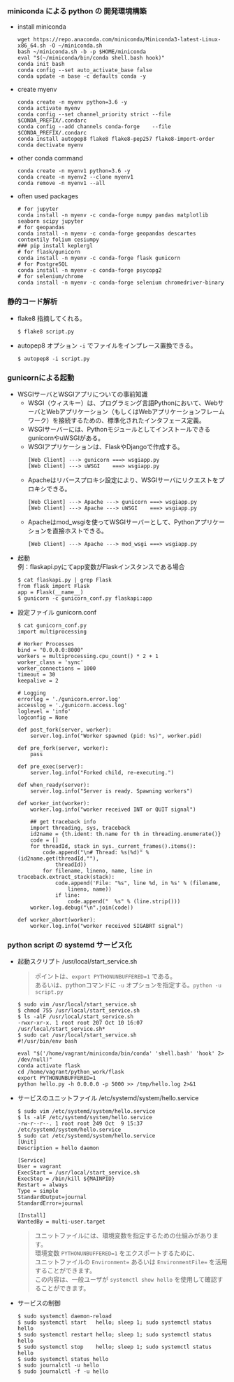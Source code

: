 ### miniconda による python の 開発環境構築
- install miniconda
  ```console
  wget https://repo.anaconda.com/miniconda/Miniconda3-latest-Linux-x86_64.sh -O ~/miniconda.sh
  bash ~/miniconda.sh -b -p $HOME/miniconda
  eval "$(~/miniconda/bin/conda shell.bash hook)"
  conda init bash
  conda config --set auto_activate_base false
  conda update -n base -c defaults conda -y
  ```
- create myenv
  ```console
  conda create -n myenv python=3.6 -y
  conda activate myenv
  conda config --set channel_priority strict --file $CONDA_PREFIX/.condarc
  conda config --add channels conda-forge    --file $CONDA_PREFIX/.condarc
  conda install autopep8 flake8 flake8-pep257 flake8-import-order 
  conda dectivate myenv
  ```
- other conda command
  ```console
  conda create -n myenv1 python=3.6 -y
  conda create -n myenv2 --clone myenv1
  conda remove -n myenv1 --all
  ```

- often used packages
  ```console
  # for jupyter
  conda install -n myenv -c conda-forge numpy pandas matplotlib seaborn scipy jupyter
  # for geopandas
  conda install -n myenv -c conda-forge geopandas descartes contextily folium cesiumpy
  ### pip install keplergl
  # for flask/gunicorn
  conda install -n myenv -c conda-forge flask gunicorn
  # for PostgreSQL
  conda install -n myenv -c conda-forge psycopg2
  # for selenium/chrome
  conda install -n myenv -c conda-forge selenium chromedriver-binary
  ```

### 静的コード解析
- flake8
  指摘してくれる。
  ```console
  $ flake8 script.py
  ```
- autopep8
  オプション ```-i``` でファイルをインプレース置換できる。
  ```console
  $ autopep8 -i script.py
  ```

### gunicornによる起動
- WSGIサーバとWSGIアプリについての事前知識
  - WSGI（ウィスキー）は、プログラミング言語Pythonにおいて、WebサーバとWebアプリケーション（もしくはWebアプリケーションフレームワーク）を接続するための、標準化されたインタフェース定義。
  - WSGIサーバーには、PythonモジュールとしてインストールできるgunicornやuWSGIがある。  
  - WSGIアプリケーションは、FlaskやDjangoで作成する。
    ```console
    [Web Client] ---> gunicorn ===> wsgiapp.py
    [Web Client] ---> uWSGI    ===> wsgiapp.py
    ```
  - Apacheはリバースプロキシ設定により、WSGIサーバにリクエストをプロキシできる。
    ```console
    [Web Client] ---> Apache ---> gunicorn ===> wsgiapp.py
    [Web Client] ---> Apache ---> uWSGI    ===> wsgiapp.py
    ```
  - Apacheはmod_wsgiを使ってWSGIサーバーとして、Pythonアプリケーションを直接ホストできる。
    ```console
    [Web Client] ---> Apache ---> mod_wsgi ===> wsgiapp.py
    ```
- 起動  
  例：flaskapi.pyにてapp変数がFlaskインスタンスである場合
  ```console
  $ cat flaskapi.py | grep Flask
  from flask import Flask
  app = Flask(__name__)
  $ gunicorn -c gunicorn_conf.py flaskapi:app
  ```
- 設定ファイル gunicorn.conf
  ```console
  $ cat gunicorn_conf.py 
  import multiprocessing
  
  # Worker Processes
  bind = "0.0.0.0:8000"
  workers = multiprocessing.cpu_count() * 2 + 1
  worker_class = 'sync'
  worker_connections = 1000
  timeout = 30
  keepalive = 2
  
  # Logging
  errorlog = './gunicorn.error.log'
  accesslog = './gunicorn.access.log'
  loglevel = 'info'
  logconfig = None
  
  def post_fork(server, worker):
      server.log.info("Worker spawned (pid: %s)", worker.pid)
  
  def pre_fork(server, worker):
      pass
  
  def pre_exec(server):
      server.log.info("Forked child, re-executing.")
  
  def when_ready(server):
      server.log.info("Server is ready. Spawning workers")
  
  def worker_int(worker):
      worker.log.info("worker received INT or QUIT signal")
  
      ## get traceback info
      import threading, sys, traceback
      id2name = {th.ident: th.name for th in threading.enumerate()}
      code = []
      for threadId, stack in sys._current_frames().items():
          code.append("\n# Thread: %s(%d)" % (id2name.get(threadId,""),
              threadId))
          for filename, lineno, name, line in traceback.extract_stack(stack):
              code.append('File: "%s", line %d, in %s' % (filename,
                  lineno, name))
              if line:
                  code.append("  %s" % (line.strip()))
      worker.log.debug("\n".join(code))
  
  def worker_abort(worker):
      worker.log.info("worker received SIGABRT signal")
  ```

### python script の systemd サービス化
- 起動スクリプト /usr/local/start_service.sh
  > ポイントは、```export PYTHONUNBUFFERED=1``` である。  
  > あるいは、pythonコマンドに ```-u``` オプションを指定する。```python -u script.py```
  
  ```console
  $ sudo vim /usr/local/start_service.sh
  $ chmod 755 /usr/local/start_service.sh
  $ ls -alF /usr/local/start_service.sh 
  -rwxr-xr-x. 1 root root 207 Oct 10 16:07 /usr/local/start_service.sh*
  $ sudo cat /usr/local/start_service.sh
  #!/usr/bin/env bash
  
  eval "$('/home/vagrant/miniconda/bin/conda' 'shell.bash' 'hook' 2> /dev/null)"
  conda activate flask
  cd /home/vagrant/python_work/flask
  export PYTHONUNBUFFERED=1
  python hello.py -h 0.0.0.0 -p 5000 >> /tmp/hello.log 2>&1
  ```
- サービスのユニットファイル /etc/systemd/system/hello.service 
  ```console
  $ sudo vim /etc/systemd/system/hello.service 
  $ ls -alF /etc/systemd/system/hello.service 
  -rw-r--r--. 1 root root 249 Oct  9 15:37 /etc/systemd/system/hello.service
  $ sudo cat /etc/systemd/system/hello.service 
  [Unit]
  Description = hello daemon
  
  [Service]
  User = vagrant
  ExecStart = /usr/local/start_service.sh
  ExecStop = /bin/kill ${MAINPID}
  Restart = always
  Type = simple
  StandardOutput=journal
  StandardError=journal 
  
  [Install]
  WantedBy = multi-user.target
  ```
  > ユニットファイルには、環境変数を指定するための仕組みがあります。  
  > 環境変数 ```PYTHONUNBUFFERED=1``` をエクスポートするために、  
  > ユニットファイルの ```Environment=``` あるいは ```EnvironmentFile=``` を活用することができます。  
  > この内容は、一般ユーザが ```systemctl show hello``` を使用して確認することができます。

- サービスの制御
  ```console
  $ sudo systemctl daemon-reload
  $ sudo systemctl start   hello; sleep 1; sudo systemctl status hello
  $ sudo systemctl restart hello; sleep 1; sudo systemctl status hello
  $ sudo systemctl stop    hello; sleep 1; sudo systemctl status hello
  $ sudo systemctl status hello
  $ sudo journalctl -u hello
  $ sudo journalctl -f -u hello
  ```


